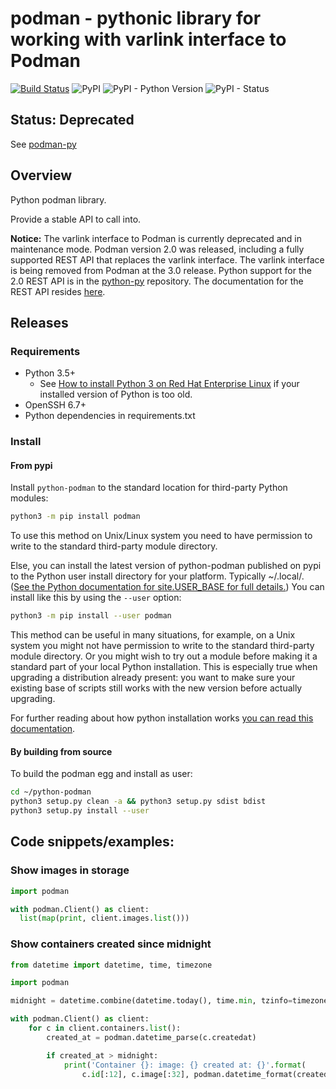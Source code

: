 # podman - pythonic library for working with varlink interface to Podman

[![Build Status](https://travis-ci.org/containers/python-podman.svg?branch=master)](https://travis-ci.org/containers/python-podman)
![PyPI](https://img.shields.io/pypi/v/podman.svg)
![PyPI - Python Version](https://img.shields.io/pypi/pyversions/podman.svg)
![PyPI - Status](https://img.shields.io/pypi/status/podman.svg)

## Status: Deprecated

See [podman-py](https://github.com/containers/podman-py)

## Overview

Python podman library.

Provide a stable API to call into.

**Notice:** The varlink interface to Podman is currently deprecated and in maintenance mode.  Podman version 2.0 was released, including a fully supported REST API that replaces the varlink interface.  The varlink interface is being removed from Podman at the 3.0 release.  Python support for the 2.0 REST API is in the [python-py](https://github.com/containers/python-py) repository.  The documentation for the REST API resides [here](http://docs.podman.io/en/latest/_static/api.html#operation/changesContainer).

## Releases

### Requirements

* Python 3.5+
  * See [How to install Python 3 on Red Hat Enterprise Linux](https://developers.redhat.com/blog/2018/08/13/install-python3-rhel/) if your installed version of Python is too old.
* OpenSSH 6.7+
* Python dependencies in requirements.txt

### Install

#### From pypi

Install `python-podman` to the standard location for third-party
Python modules:

```sh
python3 -m pip install podman
```

To use this method on Unix/Linux system you need to have permission to write
to the standard third-party module directory.

Else, you can install the latest version of python-podman published on
pypi to the Python user install directory for your platform.
Typically ~/.local/. ([See the Python documentation for site.USER_BASE for full
details.](https://pip.pypa.io/en/stable/user_guide/#user-installs))
You can install like this by using the `--user` option:

```sh
python3 -m pip install --user podman
```

This method can be useful in many situations, for example,
on a Unix system you might not have permission to write to the
standard third-party module directory. Or you might wish to try out a module
before making it a standard part of your local Python installation.
This is especially true when upgrading a distribution already present: you want
to make sure your existing base of scripts still works with the new version
before actually upgrading.

For further reading about how python installation works [you can read
this documentation](https://docs.python.org/3/install/index.html#how-installation-works).

#### By building from source

To build the podman egg and install as user:

```sh
cd ~/python-podman
python3 setup.py clean -a && python3 setup.py sdist bdist
python3 setup.py install --user
```

## Code snippets/examples:

### Show images in storage

```python
import podman

with podman.Client() as client:
  list(map(print, client.images.list()))
```

### Show containers created since midnight

```python
from datetime import datetime, time, timezone

import podman

midnight = datetime.combine(datetime.today(), time.min, tzinfo=timezone.utc)

with podman.Client() as client:
    for c in client.containers.list():
        created_at = podman.datetime_parse(c.createdat)

        if created_at > midnight:
            print('Container {}: image: {} created at: {}'.format(
                c.id[:12], c.image[:32], podman.datetime_format(created_at)))
```

